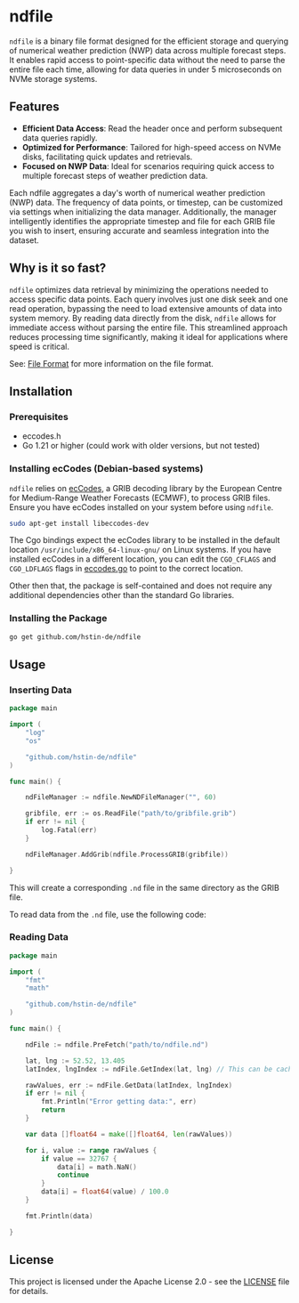 # ndfile

`ndfile` is a binary file format designed for the efficient storage and querying of numerical weather prediction (NWP) data across multiple forecast steps. It enables rapid access to point-specific data without the need to parse the entire file each time, allowing for data queries in under 5 microseconds on NVMe storage systems.

## Features

- **Efficient Data Access**: Read the header once and perform subsequent data queries rapidly.
- **Optimized for Performance**: Tailored for high-speed access on NVMe disks, facilitating quick updates and retrievals.
- **Focused on NWP Data**: Ideal for scenarios requiring quick access to multiple forecast steps of weather prediction data.

Each ndfile aggregates a day's worth of numerical weather prediction (NWP) data. The frequency of data points, or timestep, can be customized via settings when initializing the data manager. Additionally, the manager intelligently identifies the appropriate timestep and file for each GRIB file you wish to insert, ensuring accurate and seamless integration into the dataset.

## Why is it so fast?

`ndfile` optimizes data retrieval by minimizing the operations needed to access specific data points. Each query involves just one disk seek and one read operation, bypassing the need to load extensive amounts of data into system memory. By reading data directly from the disk, `ndfile` allows for immediate access without parsing the entire file. This streamlined approach reduces processing time significantly, making it ideal for applications where speed is critical.

See: [File Format](docs/file_format.md) for more information on the file format.


## Installation

### Prerequisites

- eccodes.h
- Go 1.21 or higher (could work with older versions, but not tested)


### Installing ecCodes (Debian-based systems)

`ndfile` relies on [ecCodes](https://confluence.ecmwf.int/display/ECC/), a GRIB decoding library by the European Centre for Medium-Range Weather Forecasts (ECMWF), to process GRIB files. Ensure you have ecCodes installed on your system before using `ndfile`.

```bash	
sudo apt-get install libeccodes-dev
```
The Cgo bindings expect the ecCodes library to be installed in the default location `/usr/include/x86_64-linux-gnu/` on Linux systems. If you have installed ecCodes in a different location, you can edit the `CGO_CFLAGS` and `CGO_LDFLAGS` flags in [eccodes.go](eccodes.go) to point to the correct location.


Other then that, the package is self-contained and does not require any additional dependencies other than the standard Go libraries.



### Installing the Package

```bash
go get github.com/hstin-de/ndfile
```


## Usage

### Inserting Data
```go
package main

import (
	"log"
	"os"

	"github.com/hstin-de/ndfile"
)

func main() {

	ndFileManager := ndfile.NewNDFileManager("", 60)

	gribfile, err := os.ReadFile("path/to/gribfile.grib")
	if err != nil {
		log.Fatal(err)
	}

	ndFileManager.AddGrib(ndfile.ProcessGRIB(gribfile))

}
```

This will create a corresponding `.nd` file in the same directory as the GRIB file.

To read data from the `.nd` file, use the following code:

### Reading Data

```go
package main

import (
	"fmt"
	"math"

	"github.com/hstin-de/ndfile"
)

func main() {

	ndFile := ndfile.PreFetch("path/to/ndfile.nd")

	lat, lng := 52.52, 13.405
	latIndex, lngIndex := ndFile.GetIndex(lat, lng) // This can be cached for future queries to the same ndFile

	rawValues, err := ndFile.GetData(latIndex, lngIndex)
	if err != nil {
		fmt.Println("Error getting data:", err)
		return
	}

	var data []float64 = make([]float64, len(rawValues))

	for i, value := range rawValues {
		if value == 32767 {
			data[i] = math.NaN()
			continue
		}
		data[i] = float64(value) / 100.0
	}

	fmt.Println(data)

}
```


## License

This project is licensed under the Apache License 2.0 - see the [LICENSE](LICENSE) file for details.